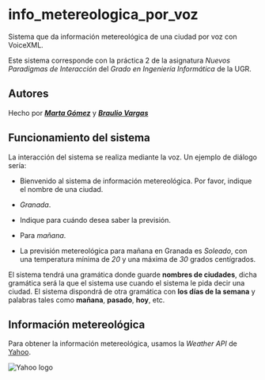 # info_metereologica_por_voz
Sistema que da información metereológica de una ciudad por voz con VoiceXML. 

Este sistema corresponde con la práctica 2 de la asignatura _Nuevos Paradigmas de Interacción_ del _Grado en Ingeniería Informática_ de la UGR.

## Autores

Hecho por [___Marta Gómez___](https://github.com/mgmacias95) y [___Braulio Vargas___](https://github.com/brauliov)

## Funcionamiento del sistema

La interacción del sistema se realiza mediante la voz. Un ejemplo de diálogo sería:

* Bienvenido al sistema de información metereológica. Por favor, indique el nombre de una ciudad.

* _Granada_.

* Indique para cuándo desea saber la previsión.

* Para _mañana_.

* La previsión metereológica para mañana en Granada es _Soleado_, con una temperatura mínima de _20_ y una máxima de _30_ grados centígrados.

El sistema tendrá una gramática donde guarde __nombres de ciudades__, dicha gramática será la que el sistema use cuando el sistema le pida decir una ciudad. El sistema dispondrá de otra gramática con __los días de la semana__ y palabras tales como __mañana__, __pasado__, __hoy__, etc.

## Información metereológica

Para obtener la información metereológica, usamos la _Weather API_ de [Yahoo](https://www.yahoo.com/?ilc=401).

![Yahoo logo](https://poweredby.yahoo.com/purple.png)
